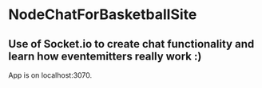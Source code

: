 # NodeChatForBasketballSite
## Use of Socket.io to create chat functionality and learn how eventemitters really work :) 

App is on localhost:3070. 

